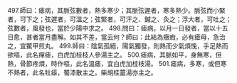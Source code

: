 497.師曰：瘧病，其脈弦數者，熱多寒少；其脈弦遲者，寒多熱少。脈弦而小緊者，可下之；弦遲者，可溫之；弦緊者，可汗之、鍼之、灸之；浮大者，可吐之；弦數者，風發也，當於少陽中求之。
498.問曰：瘧病，以月一日發者，當以十五日愈，甚者當月盡解。如其不差，當云何？師曰：此結為癥瘕，必有瘧母，急治之，宜鱉甲煎丸。
499.師曰：陰氣孤絕，陽氣獨發，則熱而少氣煩悗，手足熱而欲嘔，此名癉瘧，白虎加桂枝人參湯主之。
500.瘧病，其脈如平，身無寒，但熱，骨節疼煩，時作嘔，此名溫瘧，宜白虎加桂枝湯。
501.瘧病，多寒，或但寒不熱者，此名牡瘧，蜀漆散主之。柴胡桂薑湯亦主之。
